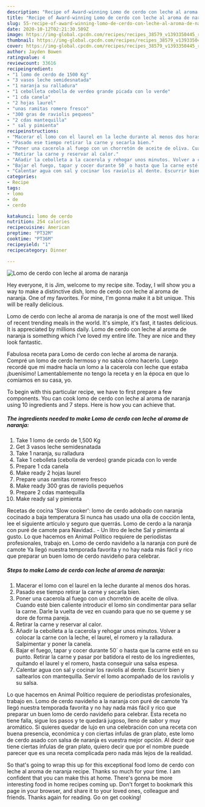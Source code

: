 ```yaml
---
description: "Recipe of Award-winning Lomo de cerdo con leche al aroma de naranja"
title: "Recipe of Award-winning Lomo de cerdo con leche al aroma de naranja"
slug: 55-recipe-of-award-winning-lomo-de-cerdo-con-leche-al-aroma-de-naranja
date: 2020-10-12T02:21:30.509Z
image: https://img-global.cpcdn.com/recipes/recipes_38579_v1393350445_receta_foto_00038579/751x532cq70/lomo-de-cerdo-con-leche-al-aroma-de-naranja-foto-principal.jpg
thumbnail: https://img-global.cpcdn.com/recipes/recipes_38579_v1393350445_receta_foto_00038579/751x532cq70/lomo-de-cerdo-con-leche-al-aroma-de-naranja-foto-principal.jpg
cover: https://img-global.cpcdn.com/recipes/recipes_38579_v1393350445_receta_foto_00038579/751x532cq70/lomo-de-cerdo-con-leche-al-aroma-de-naranja-foto-principal.jpg
author: Jayden Bowen
ratingvalue: 4
reviewcount: 33616
recipeingredient:
- "1 lomo de cerdo de 1500 Kg"
- "3 vasos leche semidesnatada"
- "1 naranja su ralladura"
- "1 cebolleta cebolla de verdeo grande picada con lo verde"
- "1 cda canela"
- "2 hojas laurel"
- "unas ramitas romero fresco"
- "300 gras de raviolis pequeos"
- "2 cdas mantequilla"
- " sal y pimienta"
recipeinstructions:
- "Macerar el lomo con el laurel en la leche durante al menos dos horas."
- "Pasado ese tiempo retirar la carne y secarla bien."
- "Poner una cacerola al fuego con un chorretón de aceite de oliva. Cuando esté bien caliente introducir el lomo sin condimentar para sellar la carne. Darle la vuelta de vez en cuando para que no se queme y se dore de forma pareja."
- "Retirar la carne y reservar al calor."
- "Añadir la cebolleta a la cacerola y rehogar unos minutos. Volver a colocar la carne con la leche, el laurel, el romero y la ralladura. Salpimentar y poner la canela."
- "Bajar el fuego, tapar y cocer durante 50´ o hasta que la carne esté en su punto. Retirar la carne y pasar por batidora el resto de los ingredientes, quitando el laurel y el romero, hasta conseguir una salsa espesa."
- "Calentar agua con sal y cocinar los raviolis al dente. Escurrir bien y saltearlos con mantequilla. Servir el lomo acompañado de los raviolis y su salsa."
categories:
- Recipe
tags:
- lomo
- de
- cerdo

katakunci: lomo de cerdo 
nutrition: 254 calories
recipecuisine: American
preptime: "PT32M"
cooktime: "PT36M"
recipeyield: "1"
recipecategory: Dinner

---
```



![Lomo de cerdo con leche al aroma de naranja](https://img-global.cpcdn.com/recipes/recipes_38579_v1393350445_receta_foto_00038579/751x532cq70/lomo-de-cerdo-con-leche-al-aroma-de-naranja-foto-principal.jpg)

Hey everyone, it is Jim, welcome to my recipe site. Today, I will show you a way to make a distinctive dish, lomo de cerdo con leche al aroma de naranja. One of my favorites. For mine, I'm gonna make it a bit unique. This will be really delicious.

Lomo de cerdo con leche al aroma de naranja is one of the most well liked of recent trending meals in the world. It's simple, it's fast, it tastes delicious. It is appreciated by millions daily. Lomo de cerdo con leche al aroma de naranja is something which I've loved my entire life. They are nice and they look fantastic.

Fabulosa receta para Lomo de cerdo con leche al aroma de naranja. Compré un lomo de cerdo hermoso y no sabía cómo hacerlo. Luego recordé que mi madre hacía un lomo a la cacerola con leche que estaba ¡buenísimo! Lamentablemente no tengo la receta y en la época en que lo comíamos en su casa, yo.


To begin with this particular recipe, we have to first prepare a few components. You can cook lomo de cerdo con leche al aroma de naranja using 10 ingredients and 7 steps. Here is how you can achieve that.

<!--inarticleads1-->

##### The ingredients needed to make Lomo de cerdo con leche al aroma de naranja:

1. Take 1 lomo de cerdo de 1,500 Kg
1. Get 3 vasos leche semidesnatada
1. Take 1 naranja, su ralladura
1. Take 1 cebolleta (cebolla de verdeo) grande picada con lo verde
1. Prepare 1 cda canela
1. Make ready 2 hojas laurel
1. Prepare unas ramitas romero fresco
1. Make ready 300 gras de raviolis pequeños
1. Prepare 2 cdas mantequilla
1. Make ready  sal y pimienta


Recetas de cocina &#39;Slow cooker&#39;: lomo de cerdo adobado con naranja cocinado a baja temperatura Si nunca has usado una olla de cocción lenta, lee el siguiente artículo y seguro que querrás. Lomo de cerdo a la naranja con puré de camote para Navidad.. - Un litro de leche Sal y pimienta al gusto. Lo que hacemos en Animal Político requiere de periodistas profesionales, trabajo en. Lomo de cerdo navideño a la naranja con puré de camote Ya llegó nuestra temporada favorita y no hay nada más fácil y rico que preparar un buen lomo de cerdo navideño para celebrar. 

<!--inarticleads2-->

##### Steps to make Lomo de cerdo con leche al aroma de naranja:

1. Macerar el lomo con el laurel en la leche durante al menos dos horas.
1. Pasado ese tiempo retirar la carne y secarla bien.
1. Poner una cacerola al fuego con un chorretón de aceite de oliva. Cuando esté bien caliente introducir el lomo sin condimentar para sellar la carne. Darle la vuelta de vez en cuando para que no se queme y se dore de forma pareja.
1. Retirar la carne y reservar al calor.
1. Añadir la cebolleta a la cacerola y rehogar unos minutos. Volver a colocar la carne con la leche, el laurel, el romero y la ralladura. Salpimentar y poner la canela.
1. Bajar el fuego, tapar y cocer durante 50´ o hasta que la carne esté en su punto. Retirar la carne y pasar por batidora el resto de los ingredientes, quitando el laurel y el romero, hasta conseguir una salsa espesa.
1. Calentar agua con sal y cocinar los raviolis al dente. Escurrir bien y saltearlos con mantequilla. Servir el lomo acompañado de los raviolis y su salsa.


Lo que hacemos en Animal Político requiere de periodistas profesionales, trabajo en. Lomo de cerdo navideño a la naranja con puré de camote Ya llegó nuestra temporada favorita y no hay nada más fácil y rico que preparar un buen lomo de cerdo navideño para celebrar. Esta receta no tiene falla, sigue los pasos y te quedará jugoso, lleno de sabor y muy aromático. Si quieres quedar de lujo en una celebración con una receta con buena presencia, económica y con ciertas ínfulas de gran plato, este lomo de cerdo asado con salsa de naranja es vuestra mejor opción. Al decir que tiene ciertas ínfulas de gran plato, quiero decir que por el nombre puede parecer que es una receta complicada pero nada más lejos de la realidad. 

So that's going to wrap this up for this exceptional food lomo de cerdo con leche al aroma de naranja recipe. Thanks so much for your time. I am confident that you can make this at home. There's gonna be more interesting food in home recipes coming up. Don't forget to bookmark this page in your browser, and share it to your loved ones, colleague and friends. Thanks again for reading. Go on get cooking!
